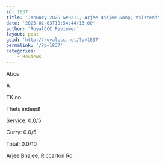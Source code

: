 ```yaml
---
id: 1837
title: 'January 2025 &#8211; Arjee Bhajee &amp; Volstead'
date: '2025-02-03T10:54:44+13:00'
author: 'RoyalCCC Reviewer'
layout: post
guid: 'http://royalccc.net/?p=1837'
permalink: '/?p=1837'
categories:
    - Reviews
---
```


Abcs

A.

TK oo.

Thets indeed!

Service: 0.0/5

Curry: 0.0/5

Total: 0.0/10

Arjee Bhajee, Riccarton Rd